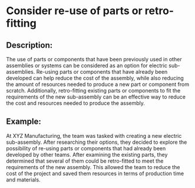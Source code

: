 # Consider re-use of parts or retro-fitting

## Description:
The use of parts or components that have been previously used in other assemblies or systems can be considered as an option for electric sub-assemblies. Re-using parts or components that have already been developed can help reduce the cost of the assembly, while also reducing the amount of resources needed to produce a new part or component from scratch. Additionally, retro-fitting existing parts or components to fit the requirements of the new sub-assembly can be an effective way to reduce the cost and resources needed to produce the assembly.

## Example:
At XYZ Manufacturing, the team was tasked with creating a new electric sub-assembly. After researching their options, they decided to explore the possibility of re-using parts or components that had already been developed by other teams. After examining the existing parts, they determined that several of them could be retro-fitted to meet the requirements of the new assembly. This allowed the team to reduce the cost of the project and saved them resources in terms of production time and materials.
